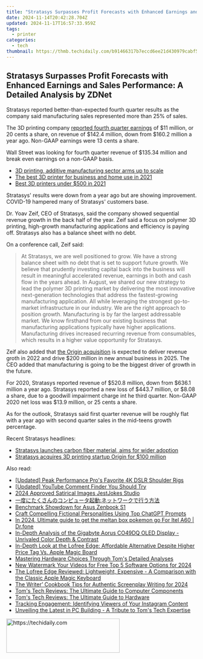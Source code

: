 ```yaml
---
title: "Stratasys Surpasses Profit Forecasts with Enhanced Earnings and Sales Performance: A Detailed Analysis by ZDNet"
date: 2024-11-14T20:42:28.704Z
updated: 2024-11-17T16:57:33.959Z
tags:
  - printer
categories:
  - tech
thumbnail: https://thmb.techidaily.com/b91466317b7eccd6ee21d430979cabf5463805ed441067719a242af16768dcd1.jpg
---
```


## Stratasys Surpasses Profit Forecasts with Enhanced Earnings and Sales Performance: A Detailed Analysis by ZDNet

Stratasys reported better-than-expected fourth quarter results as the company said manufacturing sales represented more than 25% of sales.

The 3D printing company [reported fourth quarter earnings](https://investors.stratasys.com/news-events/press-releases/detail/727/stratasys-releases-fourth-quarter-and-full-year-2020) of $11 million, or 20 cents a share, on revenue of $142.4 million, down from $160.2 million a year ago. Non-GAAP earnings were 13 cents a share. 

Wall Street was looking for fourth quarter revenue of $135.34 million and break even earnings on a non-GAAP basis. 

* [3D printing, additive manufacturing sector arms up to scale](https://www.zdnet.com/article/3d-printing-additive-manufacturing-sector-arms-up-to-scale/)
* [The best 3D printer for business and home use in 2021](https://www.zdnet.com/article/best-3d-printer/)
* [Best 3D printers under $500 in 2021](https://www.zdnet.com/article/best-3d-printer-under-500-for-beginners/)

Stratasys' results were down from a year ago but are showing improvement. COVID-19 hampered many of Stratasys' customers base. 

Dr. Yoav Zeif, CEO of Stratasys, said the company showed sequential revenue growth in the back half of the year. Zeif said a focus on polymer 3D printing, high-growth manufacturing applications and efficiency is paying off. Stratasys also has a balance sheet with no debt.

On a conference call, Zeif said:

> At Stratasys, we are well positioned to grow. We have a strong balance sheet with no debt that is set to support future growth. We believe that prudently investing capital back into the business will result in meaningful accelerated revenue, earnings in both and cash flow in the years ahead. In August, we shared our new strategy to lead the polymer 3D printing market by delivering the most innovative next-generation technologies that address the fastest-growing manufacturing application. All while leveraging the strongest go-to-market infrastructure in our industry. We are the right approach to position growth. Manufacturing is by far the largest addressable market. We know firsthand from our existing business that manufacturing applications typically have higher applications. Manufacturing drives increased recurring revenue from consumables, which results in a higher value opportunity for Stratasys. 

Zeif also added that [the Origin acquisition](https://www.zdnet.com/article/stratasys-acquires-3d-printing-startup-origin-for-100-million/) is expected to deliver revenue groth in 2022 and drive $200 million in new annual business in 2025\. The CEO added that manufacturing is going to be the biggest driver of growth in the future. 

For 2020, Stratasys reported revenue of $520.8 million, down from $636.1 million a year ago. Stratasys reported a new loss of $443.7 million, or $8.08 a share, due to a goodwill impairment charge int he third quarter. Non-GAAP 2020 net loss was $13.9 million, or 25 cents a share. 

As for the outlook, Stratasys said first quarter revenue will be roughly flat with a year ago with second quarter sales in the mid-teens growth percentage.

Recent Stratasys headlines:

* [Stratasys launches carbon fiber material, aims for wider adoption](https://www.zdnet.com/article/stratasys-launches-carbon-fiber-material-aims-for-wider-adoption/)
* [Stratasys acquires 3D printing startup Origin for $100 million](https://www.zdnet.com/article/stratasys-acquires-3d-printing-startup-origin-for-100-million/)

<ins class="adsbygoogle"
     style="display:block"
     data-ad-format="autorelaxed"
     data-ad-client="ca-pub-7571918770474297"
     data-ad-slot="1223367746"></ins>

<ins class="adsbygoogle"
     style="display:block"
     data-ad-client="ca-pub-7571918770474297"
     data-ad-slot="8358498916"
     data-ad-format="auto"
     data-full-width-responsive="true"></ins>

<span class="atpl-alsoreadstyle">Also read:</span>
<div><ul>
<li><a href="https://extra-support.techidaily.com/updated-peak-performance-pros-favorite-4k-dslr-shoulder-rigs/"><u>[Updated] Peak Performance Pro's Favorite 4K DSLR Shoulder Rigs</u></a></li>
<li><a href="https://youtube-blog.techidaily.com/ed-youtube-comment-finder-you-should-try/"><u>[Updated] YouTube Comment Finder You Should Try</u></a></li>
<li><a href="https://fox-boxes.techidaily.com/2024-approved-satirical-images-jestjokes-studio/"><u>2024 Approved Satirical Images JestJokes Studio</u></a></li>
<li><a href="https://discover-advanced.techidaily.com/ius4gow6puobqplusobnplusobjplusobleockplusobruocsplusodsplusodloodpeodvoocvplusi1tpluswlltrjg43jg4pjg4jjg6jg7zjgqjgafooyzjgybmlrnms5ui/"><u>一度にたくさんのコンピュータ起動:ネットワークで行う方法</u></a></li>
<li><a href="https://hardware-reviews.techidaily.com/benchmark-showdown-for-asus-zenbook-s1/"><u>Benchmark Showdown for Asus Zenbook S1</u></a></li>
<li><a href="https://tech-savvy.techidaily.com/craft-compelling-fictional-personalities-using-top-chatgpt-prompts/"><u>Craft Compelling Fictional Personalities Using Top ChatGPT Prompts</u></a></li>
<li><a href="https://android-pokemon-go.techidaily.com/in-2024-ultimate-guide-to-get-the-meltan-box-pokemon-go-for-itel-a60-drfone-by-drfone-virtual-android/"><u>In 2024, Ultimate guide to get the meltan box pokemon go For Itel A60 | Dr.fone</u></a></li>
<li><a href="https://hardware-reviews.techidaily.com/in-depth-analysis-of-the-gigabyte-aorus-co49dq-oled-display-unrivaled-color-depth-and-contrast/"><u>In-Depth Analysis of the Gigabyte Aorus CO49DQ OLED Display - Unrivaled Color Depth & Contrast</u></a></li>
<li><a href="https://hardware-reviews.techidaily.com/in-depth-look-at-the-lofree-edge-affordable-alternative-despite-higher-price-tag-vs-apple-magic-board/"><u>In-Depth Look at the Lofree Edge: Affordable Alternative Despite Higher Price Tag Vs. Apple Magic Board</u></a></li>
<li><a href="https://hardware-reviews.techidaily.com/mastering-hardware-choices-through-toms-detailed-analyses/"><u>Mastering Hardware Choices Through Tom's Detailed Analyses</u></a></li>
<li><a href="https://ai-driven-video-production.techidaily.com/new-watermark-your-videos-for-free-top-5-software-options-for-2024/"><u>New Watermark Your Videos for Free Top 5 Software Options for 2024</u></a></li>
<li><a href="https://hardware-reviews.techidaily.com/the-lofree-edge-reviewed-lightweight-expensive-a-comparison-with-the-classic-apple-magic-keyboard/"><u>The Lofree Edge Reviewed: Lightweight, Expensive - A Comparison with the Classic Apple Magic Keyboard</u></a></li>
<li><a href="https://some-guidance.techidaily.com/the-writer-cookbook-tips-for-authentic-screenplay-writing-for-2024/"><u>The Writer’ Cookbook Tips for Authentic Screenplay Writing for 2024</u></a></li>
<li><a href="https://hardware-reviews.techidaily.com/toms-tech-reviews-the-ultimate-guide-to-computer-components/"><u>Tom's Tech Reviews: The Ultimate Guide to Computer Components</u></a></li>
<li><a href="https://hardware-reviews.techidaily.com/toms-tech-reviews-the-ultimate-guide-to-hardware/"><u>Tom's Tech Reviews: The Ultimate Guide to Hardware</u></a></li>
<li><a href="https://technical-tips.techidaily.com/tracking-engagement-identifying-viewers-of-your-instagram-content/"><u>Tracking Engagement: Identifying Viewers of Your Instagram Content</u></a></li>
<li><a href="https://hardware-reviews.techidaily.com/unveiling-the-latest-in-pc-building-a-tribute-to-toms-tech-expertise/"><u>Unveiling the Latest in PC Building - A Tribute to Tom's Tech Expertise</u></a></li>
</ul></div>

<!-- affiliate ads begin -->
<a href="https://aidotcom.pxf.io/c/5597632/2129041/19576" target="_top" id="2129041">
  <img src="//a.impactradius-go.com/display-ad/19576-2129041" border="0" alt="https://techidaily.com" width="300" height="90"/>
</a>
<img height="0" width="0" src="https://aidotcom.pxf.io/i/5597632/2129041/19576" style="position:absolute;visibility:hidden;" border="0" />
<!-- affiliate ads end -->

